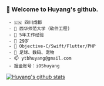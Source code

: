 ### 👋 Welcome to Huyang's github.

```
 - 🇨🇳 四川成都
 - 🏫 西华师范大学（软件工程)
 - 💪 5年工作经验 
 - 👴 29岁                                                                
 - 📝 Objective-C/Swift/Flutter/PHP
 - 👟 足球、数码、宠物
 - 📫 ytbhuyang@gmail.com
 - 掘金账号：iOShuyang
 ```
 
 [![Huyang's github stats](https://github-readme-stats.vercel.app/api?username=iOShuyang)](https://github.com/anuraghazra/github-readme-stats)



<!--
**iOShuyang/iOShuyang** is a ✨ _special_ ✨ repository because its `README.md` (this file) appears on your GitHub profile.

Here are some ideas to get you started:

- 🔭 I’m currently working on ...
- 🌱 I’m currently learning ...
- 👯 I’m looking to collaborate on ...
- 🤔 I’m looking for help with ...
- 💬 Ask me about ...
- 📫 How to reach me: ...
- 😄 Pronouns: ...
- ⚡ Fun fact: ...
-->
